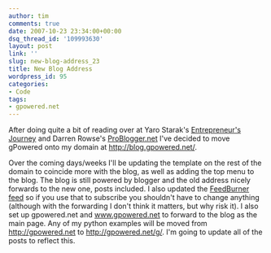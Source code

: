 ```yaml
---
author: tim
comments: true
date: 2007-10-23 23:34:00+00:00
dsq_thread_id: '109993630'
layout: post
link: ''
slug: new-blog-address_23
title: New Blog Address
wordpress_id: 95
categories:
- Code
tags:
- gpowered.net
---
```


After doing quite a bit of reading over at Yaro Starak's [Entrepreneur's
Journey](http://www.entrepreneurs-journey.com/) and Darren Rowse's
[ProBlogger.net](http://problogger.net) I've decided to move gPowered onto my
domain at <http://blog.gpowered.net/>.  
  
Over the coming days/weeks I'll be updating the template on the rest of the
domain to coincide more with the blog, as well as adding the top menu to the
blog. The blog is still powered by blogger and the old address nicely forwards
to the new one, posts included. I also updated the [FeedBurner
feed](http://feeds.feedburner.com/gPpowered) so if you use that to subscribe
you shouldn't have to change anything (although with the forwarding I don't
think it matters, but why risk it). I also set up gpowered.net and
www.gpowered.net to forward to the blog as the main page. Any of my python
examples will be moved from http://gpowered.net to http://gpowered.net/g/. I'm
going to update all of the posts to reflect this.

